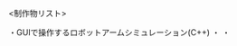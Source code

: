 <制作物リスト>

・GUIで操作するロボットアームシミュレーション(C++)
・
・

<!---
William-Lucas-Choi/William-Lucas-Choi is a ✨ special ✨ repository because its `README.md` (this file) appears on your GitHub profile.
You can click the Preview link to take a look at your changes.
--->
